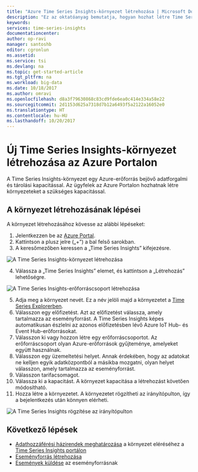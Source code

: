 ```yaml
---
title: "Azure Time Series Insights-környezet létrehozása | Microsoft Docs"
description: "Ez az oktatóanyag bemutatja, hogyan hozhat létre Time Series-környezetet, hogyan csatlakoztathatja egy eseményforráshoz és kezdheti elemezni az eseményadatokat percek alatt."
keywords: 
services: time-series-insights
documentationcenter: 
author: op-ravi
manager: santoshb
editor: cgronlun
ms.assetid: 
ms.service: tsi
ms.devlang: na
ms.topic: get-started-article
ms.tgt_pltfrm: na
ms.workload: big-data
ms.date: 10/18/2017
ms.author: omravi
ms.openlocfilehash: d8a3f79630868c83cd9fde6ea0c414e334a58e22
ms.sourcegitcommit: 2d1153d625a7318d7b12a6493f5a2122a16052e0
ms.translationtype: HT
ms.contentlocale: hu-HU
ms.lasthandoff: 10/20/2017
---
```

# <a name="create-a-new-time-series-insights-environment-in-the-azure-portal"></a>Új Time Series Insights-környezet létrehozása az Azure Portalon

A Time Series Insights-környezet egy Azure-erőforrás bejövő adatforgalmi és tárolási kapacitással. Az ügyfelek az Azure Portalon hozhatnak létre környezeteket a szükséges kapacitással.

## <a name="steps-to-create-the-environment"></a>A környezet létrehozásának lépései

A környezet létrehozásához kövesse az alábbi lépéseket:

1.  Jelentkezzen be az [Azure Portal](https://portal.azure.com).
2.  Kattintson a plusz jelre („+”) a bal felső sarokban.
3.  A keresőmezőben keressen a „Time Series Insights” kifejezésre.

  ![A Time Series Insights-környezet létrehozása](media/get-started/getstarted-create-environment1.png)

4.  Válassza a „Time Series Insights” elemet, és kattintson a „Létrehozás” lehetőségre.

  ![A Time Series Insights-erőforráscsoport létrehozása](media/get-started/getstarted-create-environment2.png)

5.  Adja meg a környezet nevét. Ez a név jelöli majd a környezetet a [Time Series Explorerben](https://insights.timeseries.azure.com).
6.  Válasszon egy előfizetést. Azt az előfizetést válassza, amely tartalmazza az eseményforrást. A Time Series Insights képes automatikusan észlelni az azonos előfizetésben lévő Azure IoT Hub- és Event Hub-erőforrásokat.
7.  Válasszon ki vagy hozzon létre egy erőforráscsoportot. Az erőforráscsoport olyan Azure-erőforrások gyűjteménye, amelyeket együtt használnak.
8.  Válasszon egy üzemeltetési helyet. Annak érdekében, hogy az adatokat ne kelljen egyik adatközpontból a másikba mozgatni, olyan helyet válasszon, amely tartalmazza az eseményforrást.
9.  Válasszon tarifacsomagot.
10. Válassza ki a kapacitást. A környezet kapacitása a létrehozást követően módosítható.
11. Hozza létre a környezetet. A környezetet rögzítheti az irányítópulton, így a bejelentkezés után könnyen elérheti.

  ![A Time Series Insights rögzítése az irányítópulton](media/get-started/getstarted-create-environment3.png)

## <a name="next-steps"></a>Következő lépések

* [Adathozzáférési házirendek meghatározása](time-series-insights-data-access.md) a környezet eléréséhez a [Time Series Insights portálon](https://insights.timeseries.azure.com)
* [Eseményforrás létrehozása](time-series-insights-add-event-source.md)
* [Események küldése](time-series-insights-send-events.md) az eseményforrásnak
